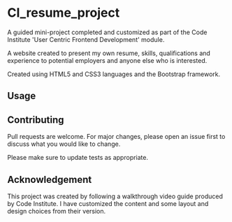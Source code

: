 # CI_resume_project

A guided mini-project completed and customized as part of the Code Institute 'User Centric Frontend Development' module.

A website created to present my own resume, skills, qualifications and experience to potential employers and anyone else who is interested.

Created using HTML5 and CSS3 languages and the Bootstrap framework. 

## Usage


## Contributing
Pull requests are welcome. For major changes, please open an issue first to discuss what you would like to change.

Please make sure to update tests as appropriate.

## Acknowledgement

This project was created by following a walkthrough video guide produced by Code Institute. I have customized the content and some layout and design choices from their version. 
